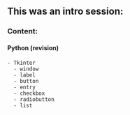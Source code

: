 ## This was an intro session:

### Content:
#### Python (revision)
    - Tkinter
      - window
      - label
      - button
      - entry
      - checkbox
      - radiobutton
      - list